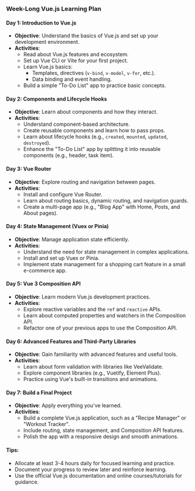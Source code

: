 ### Week-Long Vue.js Learning Plan

#### **Day 1: Introduction to Vue.js**
- **Objective**: Understand the basics of Vue.js and set up your development environment.
- **Activities**:
  - Read about Vue.js features and ecosystem.
  - Set up Vue CLI or Vite for your first project.
  - Learn Vue.js basics:
    - Templates, directives (`v-bind`, `v-model`, `v-for`, etc.).
    - Data binding and event handling.
  - Build a simple "To-Do List" app to practice basic concepts.

#### **Day 2: Components and Lifecycle Hooks**
- **Objective**: Learn about components and how they interact.
- **Activities**:
  - Understand component-based architecture.
  - Create reusable components and learn how to pass props.
  - Learn about lifecycle hooks (e.g., `created`, `mounted`, `updated`, `destroyed`).
  - Enhance the "To-Do List" app by splitting it into reusable components (e.g., header, task item).

#### **Day 3: Vue Router**
- **Objective**: Explore routing and navigation between pages.
- **Activities**:
  - Install and configure Vue Router.
  - Learn about routing basics, dynamic routing, and navigation guards.
  - Create a multi-page app (e.g., "Blog App" with Home, Posts, and About pages).

#### **Day 4: State Management (Vuex or Pinia)**
- **Objective**: Manage application state efficiently.
- **Activities**:
  - Understand the need for state management in complex applications.
  - Install and set up Vuex or Pinia.
  - Implement state management for a shopping cart feature in a small e-commerce app.

#### **Day 5: Vue 3 Composition API**
- **Objective**: Learn modern Vue.js development practices.
- **Activities**:
  - Explore reactive variables and the `ref` and `reactive` APIs.
  - Learn about computed properties and watchers in the Composition API.
  - Refactor one of your previous apps to use the Composition API.

#### **Day 6: Advanced Features and Third-Party Libraries**
- **Objective**: Gain familiarity with advanced features and useful tools.
- **Activities**:
  - Learn about form validation with libraries like VeeValidate.
  - Explore component libraries (e.g., Vuetify, Element Plus).
  - Practice using Vue's built-in transitions and animations.

#### **Day 7: Build a Final Project**
- **Objective**: Apply everything you've learned.
- **Activities**:
  - Build a complete Vue.js application, such as a "Recipe Manager" or "Workout Tracker".
  - Include routing, state management, and Composition API features.
  - Polish the app with a responsive design and smooth animations.

#### **Tips**:
- Allocate at least 3-4 hours daily for focused learning and practice.
- Document your progress to review later and reinforce learning.
- Use the official Vue.js documentation and online courses/tutorials for guidance.
